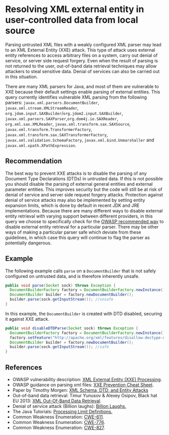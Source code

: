 # Resolving XML external entity in user-controlled data from local source
Parsing untrusted XML files with a weakly configured XML parser may lead to an XML External Entity (XXE) attack. This type of attack uses external entity references to access arbitrary files on a system, carry out denial of service, or server side request forgery. Even when the result of parsing is not returned to the user, out-of-band data retrieval techniques may allow attackers to steal sensitive data. Denial of services can also be carried out in this situation.

There are many XML parsers for Java, and most of them are vulnerable to XXE because their default settings enable parsing of external entities. This query currently identifies vulnerable XML parsing from the following parsers: `javax.xml.parsers.DocumentBuilder`, `javax.xml.stream.XMLStreamReader`, `org.jdom.input.SAXBuilder`/`org.jdom2.input.SAXBuilder`, `javax.xml.parsers.SAXParser`,`org.dom4j.io.SAXReader`, `org.xml.sax.XMLReader`, `javax.xml.transform.sax.SAXSource`, `javax.xml.transform.TransformerFactory`, `javax.xml.transform.sax.SAXTransformerFactory`, `javax.xml.validation.SchemaFactory`, `javax.xml.bind.Unmarshaller` and `javax.xml.xpath.XPathExpression`.


## Recommendation
The best way to prevent XXE attacks is to disable the parsing of any Document Type Declarations (DTDs) in untrusted data. If this is not possible you should disable the parsing of external general entities and external parameter entities. This improves security but the code will still be at risk of denial of service and server side request forgery attacks. Protection against denial of service attacks may also be implemented by setting entity expansion limits, which is done by default in recent JDK and JRE implementations. Because there are many different ways to disable external entity retrieval with varying support between different providers, in this query we choose to specifically check for the [OWASP recommended way](https://cheatsheetseries.owasp.org/cheatsheets/XML_External_Entity_Prevention_Cheat_Sheet.html#java) to disable external entity retrieval for a particular parser. There may be other ways of making a particular parser safe which deviate from these guidelines, in which case this query will continue to flag the parser as potentially dangerous.


## Example
The following example calls `parse` on a `DocumentBuilder` that is not safely configured on untrusted data, and is therefore inherently unsafe.


```java
public void parse(Socket sock) throws Exception {
  DocumentBuilderFactory factory = DocumentBuilderFactory.newInstance();
  DocumentBuilder builder = factory.newDocumentBuilder();
  builder.parse(sock.getInputStream()); //unsafe
}

```
In this example, the `DocumentBuilder` is created with DTD disabled, securing it against XXE attack.


```java
public void disableDTDParse(Socket sock) throws Exception {
  DocumentBuilderFactory factory = DocumentBuilderFactory.newInstance();
  factory.setFeature("http://apache.org/xml/features/disallow-doctype-decl", true);
  DocumentBuilder builder = factory.newDocumentBuilder();
  builder.parse(sock.getInputStream()); //safe
}

```

## References
* OWASP vulnerability description: [XML External Entity (XXE) Processing](https://www.owasp.org/index.php/XML_External_Entity_(XXE)_Processing).
* OWASP guidance on parsing xml files: [XXE Prevention Cheat Sheet](https://cheatsheetseries.owasp.org/cheatsheets/XML_External_Entity_Prevention_Cheat_Sheet.html#java).
* Paper by Timothy Morgen: [XML Schema, DTD, and Entity Attacks](https://research.nccgroup.com/2014/05/19/xml-schema-dtd-and-entity-attacks-a-compendium-of-known-techniques/)
* Out-of-band data retrieval: Timur Yunusov &amp; Alexey Osipov, Black hat EU 2013: [XML Out-Of-Band Data Retrieval](https://www.slideshare.net/qqlan/bh-ready-v4).
* Denial of service attack (Billion laughs): [Billion Laughs.](https://en.wikipedia.org/wiki/Billion_laughs)
* The Java Tutorials: [Processing Limit Definitions.](https://docs.oracle.com/javase/tutorial/jaxp/limits/limits.html)
* Common Weakness Enumeration: [CWE-611](https://cwe.mitre.org/data/definitions/611.html).
* Common Weakness Enumeration: [CWE-776](https://cwe.mitre.org/data/definitions/776.html).
* Common Weakness Enumeration: [CWE-827](https://cwe.mitre.org/data/definitions/827.html).
